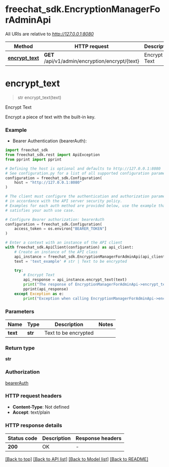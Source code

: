 # freechat_sdk.EncryptionManagerForAdminApi

All URIs are relative to *http://127.0.0.1:8080*

Method | HTTP request | Description
------------- | ------------- | -------------
[**encrypt_text**](EncryptionManagerForAdminApi.md#encrypt_text) | **GET** /api/v1/admin/encryption/encrypt/{text} | Encrypt Text


# **encrypt_text**
> str encrypt_text(text)

Encrypt Text

Encrypt a piece of text with the built-in key.

### Example

* Bearer Authentication (bearerAuth):

```python
import freechat_sdk
from freechat_sdk.rest import ApiException
from pprint import pprint

# Defining the host is optional and defaults to http://127.0.0.1:8080
# See configuration.py for a list of all supported configuration parameters.
configuration = freechat_sdk.Configuration(
    host = "http://127.0.0.1:8080"
)

# The client must configure the authentication and authorization parameters
# in accordance with the API server security policy.
# Examples for each auth method are provided below, use the example that
# satisfies your auth use case.

# Configure Bearer authorization: bearerAuth
configuration = freechat_sdk.Configuration(
    access_token = os.environ["BEARER_TOKEN"]
)

# Enter a context with an instance of the API client
with freechat_sdk.ApiClient(configuration) as api_client:
    # Create an instance of the API class
    api_instance = freechat_sdk.EncryptionManagerForAdminApi(api_client)
    text = 'text_example' # str | Text to be encrypted

    try:
        # Encrypt Text
        api_response = api_instance.encrypt_text(text)
        print("The response of EncryptionManagerForAdminApi->encrypt_text:\n")
        pprint(api_response)
    except Exception as e:
        print("Exception when calling EncryptionManagerForAdminApi->encrypt_text: %s\n" % e)
```



### Parameters


Name | Type | Description  | Notes
------------- | ------------- | ------------- | -------------
 **text** | **str**| Text to be encrypted | 

### Return type

**str**

### Authorization

[bearerAuth](../README.md#bearerAuth)

### HTTP request headers

 - **Content-Type**: Not defined
 - **Accept**: text/plain

### HTTP response details

| Status code | Description | Response headers |
|-------------|-------------|------------------|
**200** | OK |  -  |

[[Back to top]](#) [[Back to API list]](../README.md#documentation-for-api-endpoints) [[Back to Model list]](../README.md#documentation-for-models) [[Back to README]](../README.md)

